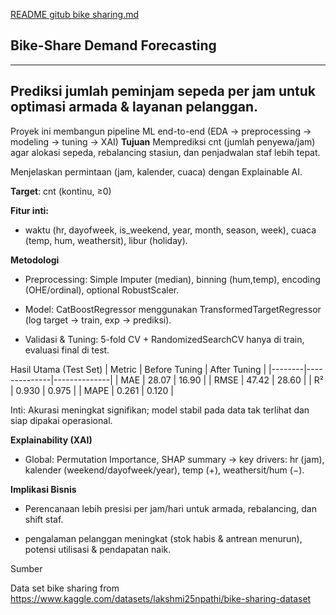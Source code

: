 [README gitub bike sharing.md](https://github.com/user-attachments/files/21740920/README.gitub.bike.sharing.md)

## **Bike-Share Demand Forecasting**
---


Prediksi jumlah peminjam sepeda per jam untuk optimasi armada & layanan pelanggan.
---

 Proyek ini membangun pipeline ML end-to-end (EDA → preprocessing → modeling → tuning → XAI) 
 **Tujuan**
Memprediksi cnt (jumlah penyewa/jam) agar alokasi sepeda, rebalancing stasiun, dan penjadwalan staf lebih tepat.

Menjelaskan permintaan (jam, kalender, cuaca) dengan Explainable AI.

**Target**: cnt (kontinu, ≥0)

**Fitur inti:** 
- waktu (hr, dayofweek, is_weekend, year, month, season, week), cuaca (temp, hum, weathersit), libur (holiday).

 **Metodologi**

- Preprocessing: Simple Imputer (median), binning (hum,temp), encoding (OHE/ordinal), optional RobustScaler.

- Model: CatBoostRegressor menggunakan TransformedTargetRegressor (log target → train, exp → prediksi).

- Validasi & Tuning: 5-fold CV + RandomizedSearchCV hanya di train, evaluasi final di test.

 Hasil Utama (Test Set)
| Metric | Before Tuning | After Tuning |
|--------|--------------|--------------|
| MAE    | 28.07        | 16.90        |
| RMSE   | 47.42        | 28.60        |
| R²     | 0.930        | 0.975        |
| MAPE   | 0.261        | 0.120        |

Inti: Akurasi meningkat signifikan; model stabil pada data tak terlihat dan siap dipakai operasional.

**Explainability (XAI)**

- Global: Permutation Importance, SHAP summary → key drivers: hr (jam), kalender (weekend/dayofweek/year), temp (+), weathersit/hum (−).

**Implikasi Bisnis**

- Perencanaan lebih presisi per jam/hari untuk armada, rebalancing, dan shift staf.

- pengalaman pelanggan meningkat (stok habis & antrean menurun), potensi utilisasi & pendapatan naik.



 Sumber

Data set bike sharing from https://www.kaggle.com/datasets/lakshmi25npathi/bike-sharing-dataset

